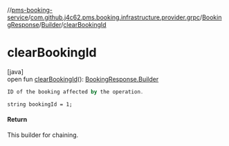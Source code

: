 //[pms-booking-service](../../../../index.md)/[com.github.j4c62.pms.booking.infrastructure.provider.grpc](../../index.md)/[BookingResponse](../index.md)/[Builder](index.md)/[clearBookingId](clear-booking-id.md)

# clearBookingId

[java]\
open fun [clearBookingId](clear-booking-id.md)(): [BookingResponse.Builder](index.md)

```kotlin
ID of the booking affected by the operation.

```

`string bookingId = 1;`

#### Return

This builder for chaining.